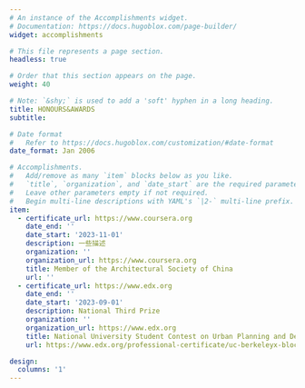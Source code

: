 ```yaml
---
# An instance of the Accomplishments widget.
# Documentation: https://docs.hugoblox.com/page-builder/
widget: accomplishments

# This file represents a page section.
headless: true

# Order that this section appears on the page.
weight: 40

# Note: `&shy;` is used to add a 'soft' hyphen in a long heading.
title: HONOURS&AWARDS
subtitle:

# Date format
#   Refer to https://docs.hugoblox.com/customization/#date-format
date_format: Jan 2006

# Accomplishments.
#   Add/remove as many `item` blocks below as you like.
#   `title`, `organization`, and `date_start` are the required parameters.
#   Leave other parameters empty if not required.
#   Begin multi-line descriptions with YAML's `|2-` multi-line prefix.
item:
  - certificate_url: https://www.coursera.org
    date_end: ''
    date_start: '2023-11-01'
    description: 一些描述
    organization: ''
    organization_url: https://www.coursera.org
    title: Member of the Architectural Society of China
    url: ''
  - certificate_url: https://www.edx.org
    date_end: ''
    date_start: '2023-09-01'
    description: National Third Prize
    organization: ''
    organization_url: https://www.edx.org
    title: National University Student Contest on Urban Planning and Design
    url: https://www.edx.org/professional-certificate/uc-berkeleyx-blockchain-fundamentals

design:
  columns: '1'
---
```

